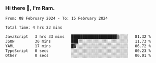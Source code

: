 ### Hi there 👋, I'm Ram.

<!--START_SECTION:waka-->

```txt
From: 08 February 2024 - To: 15 February 2024

Total Time: 4 hrs 23 mins

JavaScript   3 hrs 33 mins   ████████████████████▒░░░░   81.32 %
JSON         30 mins         ███░░░░░░░░░░░░░░░░░░░░░░   11.73 %
YAML         17 mins         █▓░░░░░░░░░░░░░░░░░░░░░░░   06.72 %
TypeScript   0 secs          ░░░░░░░░░░░░░░░░░░░░░░░░░   00.23 %
Other        0 secs          ░░░░░░░░░░░░░░░░░░░░░░░░░   00.01 %
```

<!--END_SECTION:waka-->
